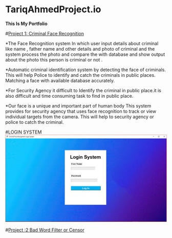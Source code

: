 # TariqAhmedProject.io
**This Is My Portfolio**

#[Project 1: Criminal Face Recognition](https://github.com/tariqahmedproject/Criminal-Face-Recognition)

*The Face Recognition system In which user input details about criminal like name , father name and other details and photo of criminal and the system process the photo and compare the with database and show output about the photo this person is criminal or not .

*Automatic criminal identification system  by  detecting  the  face  of  criminals. This will help Police to identify and catch the criminals in public places. Matching a face with available database accurately.

*For Security Agency it difficult to Identify the criminal in public place.it is also difficult and time consuming task to find in public place. 

*Our face is a unique and important part of human body This system provides for security agency that uses face recognition to track or view individual targets from the camera. This will help to security agency or police to catch the criminal.

#LOGIN SYSTEM 
![](https://github.com/tariqahmedproject/TariqAhmedProject.io/blob/main/images/1.JPG)


#[Project :2 Bad Word Filter or Censor](https://github.com/tariqahmedproject/Filter_Bad_words)



